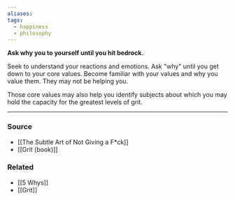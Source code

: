 ```yaml
---
aliases: 
tags:
  - happiness
  - philosophy
---
```

**Ask why you to yourself until you hit bedrock.**

Seek to understand your reactions and emotions. Ask "why" until you get down to your core values. Become familiar with your values and why you value them. They may not be helping you.

Those core values may also help you identify subjects about which you may hold the capacity for the greatest levels of grit.

---

### Source
- [[The Subtle Art of Not Giving a F*ck]]
- [[Grit (book)]]

### Related
- [[5 Whys]]
- [[Grit]]